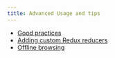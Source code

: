 ```yaml
---
title: Advanced Usage and tips
---
```


- [Good practices](good-practices/)
- [Adding custom Redux reducers](redux/)
- [Offline browsing](offline-browsing/)
